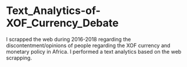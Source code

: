 # Text_Analytics-of-XOF_Currency_Debate
I scrapped the web during 2016-2018 regarding the discontentment/opinions of people regarding the XOF currency and monetary policy in Africa. I performed a text analytics based on the web scrapping.
